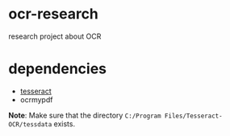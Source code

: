 # ocr-research
research project about OCR

# dependencies
- [tesseract](https://github.com/tesseract-ocr/tesseract)
- ocrmypdf

**Note**: Make sure that the directory `C:/Program Files/Tesseract-OCR/tessdata` exists.
